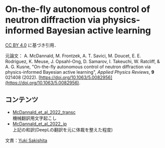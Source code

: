 # On-the-fly autonomous control of neutron diffraction via physics-informed Bayesian active learning

[CC BY 4.0](https://creativecommons.org/licenses/by/4.0/) に基づき引用．

元論文：  A. McDannald, M. Frontzek, A. T. Savici, M. Doucet, E. E. Rodriguez, K. Meuse, J. Opsahl-Ong, D. Samarov, I. Takeuchi, W. Ratcliff, & A. G. Kusne, "On-the-fly autonomous control of neutron diffraction via physics-informed Bayesian active learning", _Applied Physics Reviews_, **9** 021408 (2022). [https://doi.org/10.1063/5.0082956](https://doi.org/10.1063/5.0082956).

## コンテンツ

+ [McDannald_et_al_2022_transc](./McDannald_et_al_2022_transc.md)  
    機械翻訳用文字起こし
+ [McDannald_et_al_2022_jp](./McDannald_et_al_2022_jp.md)  
    上記の和訳(DeepLの翻訳を元に体裁を整えた程度)

文責：[Yuki Sakishita](https://y-saki26.github.io/pages/)
